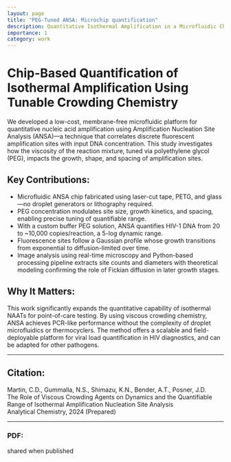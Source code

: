 ```yaml
---
layout: page
title: "PEG-Tuned ANSA: Microchip quantification"
description: Quantitative Isothermal Amplification in a Microfluidic Chip
importance: 1
category: work
---
```


# Chip-Based Quantification of Isothermal Amplification Using Tunable Crowding Chemistry

We developed a low-cost, membrane-free microfluidic platform for quantitative nucleic acid amplification using Amplification Nucleation Site Analysis (ANSA)—a technique that correlates discrete fluorescent amplification sites with input DNA concentration. This study investigates how the viscosity of the reaction mixture, tuned via polyethylene glycol (PEG), impacts the growth, shape, and spacing of amplification sites.

## Key Contributions:
- Microfluidic ANSA chip fabricated using laser-cut tape, PETG, and glass—no droplet generators or lithography required.
- PEG concentration modulates site size, growth kinetics, and spacing, enabling precise tuning of quantifiable range.
- With a custom buffer PEG solution, ANSA quantifies HIV-1 DNA from 20 to ~10,000 copies/reaction, a 5-log dynamic range.
- Fluorescence sites follow a Gaussian profile whose growth transitions from exponential to diffusion-limited over time.
- Image analysis using real-time microscopy and Python-based processing pipeline extracts site counts and diameters with theoretical modeling confirming the role of Fickian diffusion in later growth stages.

## Why It Matters:
This work significantly expands the quantitative capability of isothermal NAATs for point-of-care testing. By using viscous crowding chemistry, ANSA achieves PCR-like performance without the complexity of droplet microfluidics or thermocyclers. The method offers a scalable and field-deployable platform for viral load quantification in HIV diagnostics, and can be adapted for other pathogens.

---

## Citation:

Martin, C.D., Gummalla, N.S., Shimazu, K.N., Bender, A.T., Posner, J.D.  
The Role of Viscous Crowding Agents on Dynamics and the Quantifiable Range of Isothermal Amplification Nucleation Site Analysis  
Analytical Chemistry, 2024 (Prepared)

---

### PDF:

shared when published

